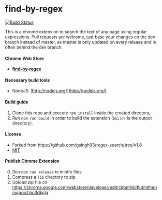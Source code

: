 find-by-regex
==================

[![Build Status](https://travis-ci.org/ymkjp/find-by-regex.svg?branch=master)](https://travis-ci.org/ymkjp/find-by-regex)

This is a chrome extension to search the text of any page using regular expressions.
Pull requests are welcome, just base your changes on the dev branch instead of master, as master is only updated on every release and is often behind the dev branch.

#### Chrome Web Store
* [**find-by-regex**](https://chrome.google.com/webstore/detail/find-by-regex/ckbmhijdfkdmhhenmgboichholfdkglg)

#### Necessary build tools
- NodeJS: [http://nodejs.org/](http://nodejs.org/)

#### Build guide
1. Clone this repo and execute ```npm install``` inside the created directory,
2. Run ```npm run build``` in order to build the extension (```build/``` is the output directory).

#### License
* Forked from https://github.com/gsingh93/regex-search/tree/v1.8
* [MIT](https://github.com/ymkjp/find-by-regex/blob/master/LICENSE.txt)


#### Publish Chrome Extension

0. Run `npm run release` to minify files
0. Compress a `lib` directory to zip
0. Upload zip file on https://chrome.google.com/webstore/developer/edit/ckbmhijdfkdmhhenmgboichholfdkglg
